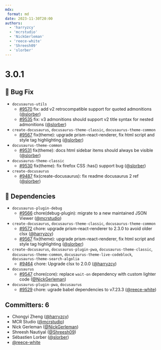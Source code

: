 ```yaml
---
mdx:
 format: md
date: 2023-11-30T20:00
authors:
  - 'harryzcy'
  - 'mcrstudio'
  - 'NickGerleman'
  - 'reece-white'
  - 'Shreesh09'
  - 'slorber'
---
```


# 3.0.1

<!-- truncate -->

## :bug: Bug Fix

- `docusaurus-utils`
  - [#9570](https://github.com/facebook/docusaurus/pull/9570) fix: add v2 retrocompatible support for quoted admonitions ([@slorber](https://github.com/slorber))
  - [#9535](https://github.com/facebook/docusaurus/pull/9535) fix: v3 admonitions should support v2 title syntax for nested admonitions ([@slorber](https://github.com/slorber))
- `create-docusaurus`, `docusaurus-theme-classic`, `docusaurus-theme-common`
  - [#9567](https://github.com/facebook/docusaurus/pull/9567) fix(theme): upgrade prism-react-renderer, fix html script and style tag highlighting ([@slorber](https://github.com/slorber))
- `docusaurus-theme-common`
  - [#9531](https://github.com/facebook/docusaurus/pull/9531) fix(theme): docs html sidebar items should always be visible ([@slorber](https://github.com/slorber))
- `docusaurus-theme-classic`
  - [#9530](https://github.com/facebook/docusaurus/pull/9530) fix(theme): fix firefox CSS :has() support bug ([@slorber](https://github.com/slorber))
- `create-docusaurus`
  - [#9487](https://github.com/facebook/docusaurus/pull/9487) fix(create-docusaurus): fix readme docusaurus 2 ref ([@slorber](https://github.com/slorber))

## :robot: Dependencies

- `docusaurus-plugin-debug`
  - [#9566](https://github.com/facebook/docusaurus/pull/9566) chore(debug-plugin): migrate to a new maintained JSON Viewer ([@mcrstudio](https://github.com/mcrstudio))
- `create-docusaurus`, `docusaurus-theme-classic`, `docusaurus-theme-common`
  - [#9572](https://github.com/facebook/docusaurus/pull/9572) chore: upgrade prism-react-renderer to 2.3.0 to avoid older clsx ([@harryzcy](https://github.com/harryzcy))
  - [#9567](https://github.com/facebook/docusaurus/pull/9567) fix(theme): upgrade prism-react-renderer, fix html script and style tag highlighting ([@slorber](https://github.com/slorber))
- `create-docusaurus`, `docusaurus-plugin-pwa`, `docusaurus-theme-classic`, `docusaurus-theme-common`, `docusaurus-theme-live-codeblock`, `docusaurus-theme-search-algolia`
  - [#9464](https://github.com/facebook/docusaurus/pull/9464) chore: Upgrade clsx to 2.0.0 ([@harryzcy](https://github.com/harryzcy))
- `docusaurus`
  - [#9547](https://github.com/facebook/docusaurus/pull/9547) chore(core): replace `wait-on` dependency with custom lighter code ([@NickGerleman](https://github.com/NickGerleman))
- `docusaurus-plugin-pwa`, `docusaurus`
  - [#9529](https://github.com/facebook/docusaurus/pull/9529) chore: ugrade babel dependencies to v7.23.3 ([@reece-white](https://github.com/reece-white))

## Committers: 6

- Chongyi Zheng ([@harryzcy](https://github.com/harryzcy))
- MCR Studio ([@mcrstudio](https://github.com/mcrstudio))
- Nick Gerleman ([@NickGerleman](https://github.com/NickGerleman))
- Shreesh Nautiyal ([@Shreesh09](https://github.com/Shreesh09))
- Sébastien Lorber ([@slorber](https://github.com/slorber))
- [@reece-white](https://github.com/reece-white)